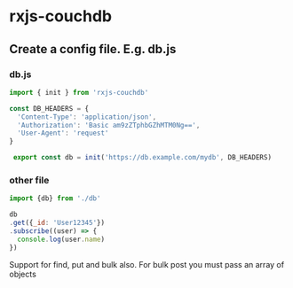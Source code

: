 # rxjs-couchdb

## Create a config file. E.g. db.js
### db.js
```js
import { init } from 'rxjs-couchdb'

const DB_HEADERS = {
  'Content-Type': 'application/json',
  'Authorization': 'Basic am9zZTphbGZhMTM0Ng==',
  'User-Agent': 'request'
}

 export const db = init('https://db.example.com/mydb', DB_HEADERS)

```
### other file
```js
import {db} from './db'

db
.get({_id: 'User12345'})
.subscribe((user) => {
  console.log(user.name)
})
```

Support for find, put and bulk also.
For bulk post you must pass an array of objects


